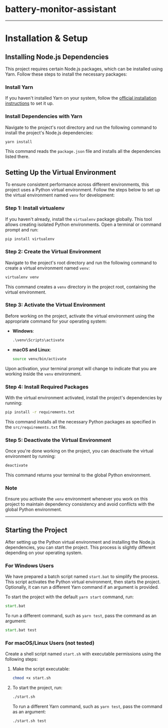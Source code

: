 # battery-monitor-assistant

---

# Installation & Setup

## Installing Node.js Dependencies

This project requires certain Node.js packages, which can be installed using Yarn. Follow these steps to install the necessary packages:

### Install Yarn

If you haven't installed Yarn on your system, follow the [official installation instructions](https://yarnpkg.com/getting-started/install) to set it up.

### Install Dependencies with Yarn

Navigate to the project's root directory and run the following command to install the project's Node.js dependencies:

```bash
yarn install
```

This command reads the `package.json` file and installs all the dependencies listed there.

## Setting Up the Virtual Environment

To ensure consistent performance across different environments, this project uses a Python virtual environment. Follow the steps below to set up the virtual environment named `venv` for development:

### Step 1: Install virtualenv

If you haven't already, install the `virtualenv` package globally. This tool allows creating isolated Python environments. Open a terminal or command prompt and run:

```bash
pip install virtualenv
```

### Step 2: Create the Virtual Environment

Navigate to the project's root directory and run the following command to create a virtual environment named `venv`:

```bash
virtualenv venv
```

This command creates a `venv` directory in the project root, containing the virtual environment.

### Step 3: Activate the Virtual Environment

Before working on the project, activate the virtual environment using the appropriate command for your operating system:

- **Windows**:
  ```cmd
  .\venv\Scripts\activate
  ```
- **macOS and Linux**:
  ```bash
  source venv/bin/activate
  ```

Upon activation, your terminal prompt will change to indicate that you are working inside the `venv` environment.

### Step 4: Install Required Packages

With the virtual environment activated, install the project's dependencies by running:

```bash
pip install -r requirements.txt
```

This command installs all the necessary Python packages as specified in the `src/requirements.txt` file.

### Step 5: Deactivate the Virtual Environment

Once you're done working on the project, you can deactivate the virtual environment by running:

```bash
deactivate
```

This command returns your terminal to the global Python environment.

### Note

Ensure you activate the `venv` environment whenever you work on this project to maintain dependency consistency and avoid conflicts with the global Python environment.

---

## Starting the Project

After setting up the Python virtual environment and installing the Node.js dependencies, you can start the project. This process is slightly different depending on your operating system.

### For Windows Users

We have prepared a batch script named `start.bat` to simplify the process. This script activates the Python virtual environment, then starts the project. Optionally, it can run a different Yarn command if an argument is provided.

To start the project with the default `yarn start` command, run:

```cmd
start.bat
```

To run a different command, such as `yarn test`, pass the command as an argument:

```cmd
start.bat test
```

### For macOS/Linux Users (not tested)

Create a shell script named `start.sh` with executable permissions using the following steps:

1. Make the script executable:

   ```bash
   chmod +x start.sh
   ```

2. To start the project, run:

   ```bash
   ./start.sh
   ```

   To run a different Yarn command, such as `yarn test`, pass the command as an argument:

   ```bash
   ./start.sh test
   ```

